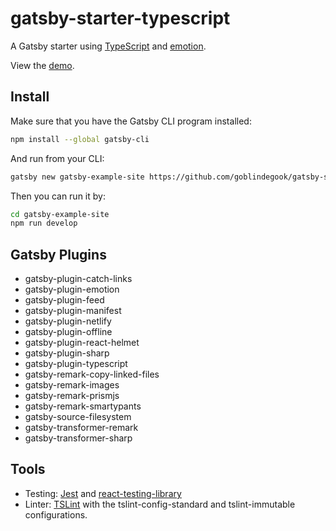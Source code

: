 # gatsby-starter-typescript

A Gatsby starter using [TypeScript](https://www.typescriptlang.org) and [emotion](https://emotion.sh).

View the [demo](https://goblindegook-gatsby-starter-typescript.netlify.com).

## Install

Make sure that you have the Gatsby CLI program installed:

```sh
npm install --global gatsby-cli
```

And run from your CLI:

```sh
gatsby new gatsby-example-site https://github.com/goblindegook/gatsby-starter-typescript
```

Then you can run it by:

```sh
cd gatsby-example-site
npm run develop
```

## Gatsby Plugins

* gatsby-plugin-catch-links
* gatsby-plugin-emotion
* gatsby-plugin-feed
* gatsby-plugin-manifest
* gatsby-plugin-netlify
* gatsby-plugin-offline
* gatsby-plugin-react-helmet
* gatsby-plugin-sharp
* gatsby-plugin-typescript
* gatsby-remark-copy-linked-files
* gatsby-remark-images
* gatsby-remark-prismjs
* gatsby-remark-smartypants
* gatsby-source-filesystem
* gatsby-transformer-remark
* gatsby-transformer-sharp

## Tools

* Testing: [Jest](https://facebook.github.io/jest/) and [react-testing-library](https://github.com/kentcdodds/react-testing-library)
* Linter: [TSLint](https://palantir.github.io/tslint/) with the tslint-config-standard and tslint-immutable configurations.
